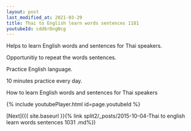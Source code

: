 ```yaml
---
layout: post
last_modified_at: 2021-03-29
title: Thai to English learn words sentences 1181 
youtubeId: cdd6rDngNcg
---
```

 
 
Helps to learn English words and sentences for Thai speakers.

Opportunitiy to repeat the words sentences. 

Practice English language. 
 
10 minutes practice every day. 
 
How to learn English words and sentences for Thai speakers 
 
{% include youtubePlayer.html id=page.youtubeId %}
 
 
[Next]({{ site.baseurl }}{% link  split2/_posts/2015-10-04-Thai to english learn words sentences 1031 .md%})
 
